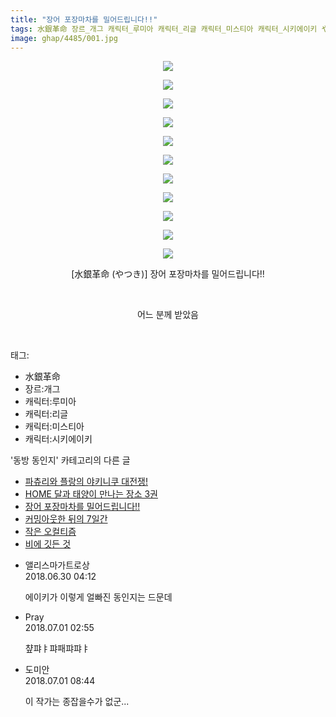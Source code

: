 ```yaml
---
title: "장어 포장마차를 밀어드립니다!!"
tags: 水銀革命 장르_개그 캐릭터_루미아 캐릭터_리글 캐릭터_미스티아 캐릭터_시키에이키 やつき 동방_동인지
image: ghap/4485/001.jpg
---
```

<div class="article">
<p style="text-align: center; clear: none; float: none;"><img src="{{ site.nasurl }}/ghap/4485/001.jpg"/></p>
<p style="text-align: center; clear: none; float: none;"><img src="{{ site.nasurl }}/ghap/4485/002.jpg"/></p>
<p style="text-align: center; clear: none; float: none;"><img src="{{ site.nasurl }}/ghap/4485/003.jpg"/></p>
<p style="text-align: center; clear: none; float: none;"><img src="{{ site.nasurl }}/ghap/4485/004.jpg"/></p>
<p style="text-align: center; clear: none; float: none;"><img src="{{ site.nasurl }}/ghap/4485/005.jpg"/></p>
<p style="text-align: center; clear: none; float: none;"><img src="{{ site.nasurl }}/ghap/4485/006.jpg"/></p>
<p style="text-align: center; clear: none; float: none;"><img src="{{ site.nasurl }}/ghap/4485/007.jpg"/></p>
<p style="text-align: center; clear: none; float: none;"><img src="{{ site.nasurl }}/ghap/4485/008.jpg"/></p>
<p style="text-align: center; clear: none; float: none;"><img src="{{ site.nasurl }}/ghap/4485/009.jpg"/></p>
<p style="text-align: center; clear: none; float: none;"><img src="{{ site.nasurl }}/ghap/4485/010.jpg"/></p>
<p style="text-align: center; clear: none; float: none;"><img src="{{ site.nasurl }}/ghap/4485/011.jpg"/></p>
<p style="text-align: center; clear: none; float: none;">[水銀革命 (やつき)] 장어 포장마차를 밀어드립니다!!</p>
<p style="text-align: center; clear: none; float: none;"><br/></p>
<p style="text-align: center; clear: none; float: none;">어느 분께 받았음</p>
<p><br/></p>
</div><div class="tagTrail">
<p>태그: </p>
<ul>
<li>水銀革命</li>
<li>장르:개그</li>
<li>캐릭터:루미아</li>
<li>캐릭터:리글</li>
<li>캐릭터:미스티아</li>
<li>캐릭터:시키에이키</li>
</ul>
</div><div class="another">
<p>'동방 동인지' 카테고리의 다른 글</p>
<ul>
<li><a href="/2018-07-04-ghap_4489">파츄리와 플랑의 야키니쿠 대전쟁!</a></li>
<li><a href="/2018-07-03-ghap_4488">HOME 달과 태양이 만나는 장소 3권</a></li>
<li><a href="/2018-06-29-ghap_4485">장어 포장마차를 밀어드립니다!!</a></li>
<li><a href="/2018-06-27-ghap_4484">커밍아웃한 뒤의 7일간</a></li>
<li><a href="/2018-06-27-ghap_4483">작은 오컬티즘</a></li>
<li><a href="/2018-06-27-ghap_4482">비에 깃든 것</a></li>
</ul>
</div><div class="cb_module cb_fluid">
<div class="cb_wrt cb_profile">
<div class="comment">
<ul>
<li class="cb_thumb_off" id="comment15278778">
<div class="cb_comment_area">
<div class="cb_info_area">
<div class="cb_section">
<span class="cb_nick_name">앨리스마가트로상</span>
</div>
<div class="cb_section">
<span class="cb_date">2018.06.30 04:12 </span>
</div>
</div>
<div class="cb_dsc_comment">
<p class="cb_dsc">
											에이키가 이렇게 얼빠진 동인지는 드문데
										</p>
</div>
</div></li>
<li class="cb_thumb_off" id="comment15279143">
<div class="cb_comment_area">
<div class="cb_info_area">
<div class="cb_section">
<span class="cb_nick_name">Pray</span>
</div>
<div class="cb_section">
<span class="cb_date">2018.07.01 02:55 </span>
</div>
</div>
<div class="cb_dsc_comment">
<p class="cb_dsc">
											챺퍄ㅑ퍄패퍄퍄ㅑ
										</p>
</div>
</div></li>
<li class="cb_thumb_off" id="comment15279191">
<div class="cb_comment_area">
<div class="cb_info_area">
<div class="cb_section">
<span class="cb_nick_name">도미안</span>
</div>
<div class="cb_section">
<span class="cb_date">2018.07.01 08:44 </span>
</div>
</div>
<div class="cb_dsc_comment">
<p class="cb_dsc">
											이 작가는 종잡을수가 없군...
										</p>
</div>
</div></li>
</ul>
</div>
</div><!-- commentList close -->
</div>